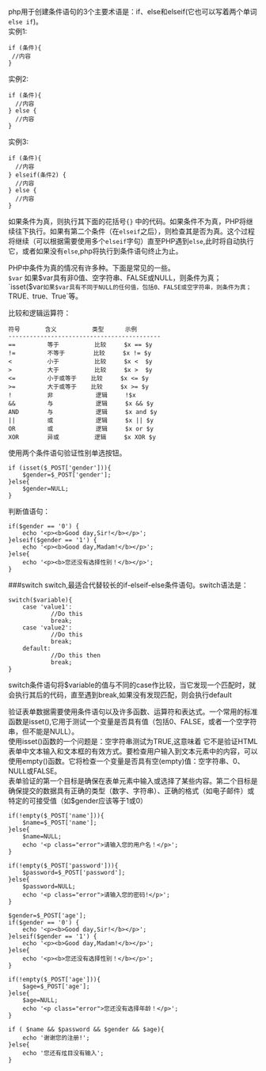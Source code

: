 php用于创建条件语句的3个主要术语是：if、else和elseif(它也可以写着两个单词 `else if`)。    
实例1:

    if (条件){
     //内容
    }

实例2:

    if (条件){
      //内容
    } else {
      //内容
    }

实例3:

    if (条件){
      //内容
    } elseif(条件2) {
      //内容
    } else {
      //内容
    }

如果条件为真，则执行其下面的花括号`{}` 中的代码。如果条件不为真，PHP将继续往下执行。如果有第二个条件（在`elseif`之后），则检查其是否为真。这个过程将继续（可以根据需要使用多个`elseif`字句）直至PHP遇到`else`,此时将自动执行它，或者如果没有`else`,php将执行到条件语句终止为止。
          
PHP中条件为真的情况有许多种。下面是常见的一些。         
`$var` 如果$var具有非0值、空字符串、FALSE或NULL，则条件为真；            
`isset($var` 如果$var具有不同于NULL的任何值，包括0、FALSE或空字符串，则条件为真；             
`TRUE`、`true`、`True`等。    

比较和逻辑运算符：

    符号       含义          类型      示例
    -------------------------------------------
    ==         等于          比较     $x == $y
    !=         不等于        比较     $x != $y
    <          小于          比较     $x <  $y
    >          大于          比较     $x >  $y
    <=         小于或等于    比较     $x <= $y
    >=         大于或等于    比较     $x >= $y
    !          非            逻辑     !$x
    &&         与            逻辑     $x && $y
    AND        与            逻辑     $x and $y
    ||         或            逻辑     $x || $y
    OR         或            逻辑     $x or $y
    XOR        异或          逻辑     $x XOR $y

使用两个条件语句验证性别单选按钮。

    if (isset($_POST['gender'])){
        $gender=$_POST['gender'];
    }else{
    	$gender=NULL;
    }

判断值语句：

    if($gender == '0') {
        echo '<p><b>Good day,Sir!</b></p>';
    }elseif($gender == '1') {
    	echo '<p><b>Good day,Madam!</b></p>';
    }else{
    	echo '<p><b>您还没有选择性别！</b></p>';
    }

###switch
switch,最适合代替较长的if-elseif-else条件语句。switch语法是：

    switch($variable){
        case 'value1':
                //Do this
                break;
        case 'value2':
                //Do this
                break;
        default:
                //Do this then
                break;
    }

switch条件语句将$variable的值与不同的case作比较，当它发现一个匹配时，就会执行其后的代码，直至遇到break,如果没有发现匹配，则会执行default

验证表单数据需要使用条件语句以及许多函数、运算符和表达式。一个常用的标准函数是isset(),它用于测试一个变量是否具有值（包括0、FALSE，或者一个空字符串，但不能是NULL）。    
使用isset()函数的一个问题是：空字符串测试为TRUE,这意味着 它不是验证HTML表单中文本输入和文本框的有效方式。要检查用户输入到文本元素中的内容，可以使用empty()函数。它将检查一个变量是否具有空(empty)值：空字符串、0、NULL或FALSE。     
表单验证的第一个目标是确保在表单元素中输入或选择了某些内容。第二个目标是确保提交的数据具有正确的类型（数字、字符串）、正确的格式（如电子邮件）或特定的可接受值（如$gender应该等于1或0）    

    if(!empty($_POST['name'])){
        $name=$_POST['name'];
    }else{
    	$name=NULL;
    	echo '<p class="error">请输入您的用户名！</p>';
    }
    
    if(!empty($_POST['password'])){
    	$password=$_POST['password'];
    }else{
    	$password=NULL;
    	echo '<p class="error">请输入您的密码!</p>';
    }
    
    $gender=$_POST['age'];
    if($gender == '0') {
        echo '<p><b>Good day,Sir!</b></p>';
    }elseif($gender == '1') {
        echo '<p><b>Good day,Madam!</b></p>';
    }else{
        echo '<p><b>您还没有选择性别！</b></p>';
    }
    
    if(!empty($_POST['age'])){
    	$age=$_POST['age'];
    }else{
    	$age=NULL;
    	echo '<p class="error">您还没有选择年龄！</p>';
    }
    
    if ( $name && $password && $gender && $age){
        echo '谢谢您的注册!';
    }else{
        echo '您还有炫目没有输入';
    }


